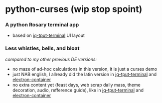 # python-curses (wip stop spoint)

### A python Rosary terminal app

* based on [jq-tput-terminal](https://github.com/mezcel/jq-tput-terminal) UI layout

### Less whistles, bells, and bloat

_compared to my other previous DE versions:_

* no maze of ad-hoc calculations in this version, it is just a curses demo 
* just NAB english, I allready did the latin version in [jq-tput-terminal](https://github.com/mezcel/jq-tput-terminal) and [electron-container](https://github.com/mezcel/electron-container)
* no extra content yet (feast days, web scrap daily mass, theme decoration, audio, refference guide), like in [jq-tput-terminal](https://github.com/mezcel/jq-tput-terminal) and [electron-container](https://github.com/mezcel/electron-container)
